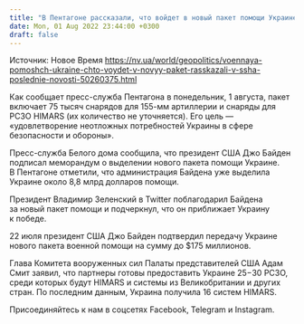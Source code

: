 ```yaml
---
title: "В Пентагоне рассказали, что войдет в новый пакет помощи Украине"
date: Mon, 01 Aug 2022 23:44:00 +0300
draft: false
---
```

Источник: Новое Время https://nv.ua/world/geopolitics/voennaya-pomoshch-ukraine-chto-voydet-v-novyy-paket-rasskazali-v-ssha-poslednie-novosti-50260375.html


 Как сообщает пресс-служба Пентагона в понедельник, 1 августа, пакет включает 75 тысяч снарядов для 155-мм артиллерии и снаряды для РСЗО HIMARS (их количество не уточняется). Его цель — «удовлетворение неотложных потребностей Украины в сфере безопасности и обороны».

Пресс-служба Белого дома сообщила, что президент США Джо Байден подписал меморандум о выделении нового пакета помощи Украине. В Пентагоне отметили, что администрация Байдена уже выделила Украине около 8,8 млрд долларов помощи.

Президент Владимир Зеленский в Twitter поблагодарил Байдена за новый пакет помощи и подчеркнул, что он приближает Украину к победе.

22 июля президент США Джо Байден подтвердил передачу Украине нового пакета военной помощи на сумму до $175 миллионов.

Глава Комитета вооруженных сил Палаты представителей США Адам Смит заявил, что партнеры готовы предоставить Украине 25−30 РСЗО, среди которых будут HIMARS и системы из Великобритании и других стран. По последним данным, Украина получила 16 систем HIMARS.

Присоединяйтесь к нам в соцсетях Facebook, Telegram и Instagram.
